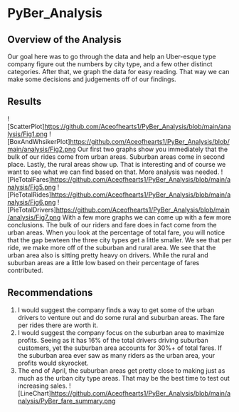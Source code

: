 # PyBer_Analysis
## Overview of the Analysis
Our goal here was to go through the data and help an Uber-esque type company figure out the numbers by city type, and a few other distinct categories. After that, we graph the data for easy reading. That way we can make some decisions and judgements off of our findings.
## Results
![ScatterPlot]https://github.com/Aceofhearts1/PyBer_Analysis/blob/main/analysis/Fig1.png
![BoxAndWhsikerPlot]https://github.com/Aceofhearts1/PyBer_Analysis/blob/main/analysis/Fig2.png
Our first two graphs show you immediately that the bulk of our rides come from urban areas. Suburban areas come in second place. Lastly, the rural areas show up. That is interesting and of course we want to see what we can find based on that. More analysis was needed.
![PieTotalFares]https://github.com/Aceofhearts1/PyBer_Analysis/blob/main/analysis/Fig5.png
![PieTotalRides]https://github.com/Aceofhearts1/PyBer_Analysis/blob/main/analysis/Fig6.png
![PieTotalDrivers]https://github.com/Aceofhearts1/PyBer_Analysis/blob/main/analysis/Fig7.png
With a few more graphs we can come up with a few more conclusions. The bulk of our riders and fare does in fact come from the urban areas. When you look at the percentage of total fare, you will notice that the gap bewteen the three city types get a little smaller. We see that per ride, we make more off of the suburban and rural area. We see that the urban area also is sitting pretty heavy on drivers. While the rural and suburban areas are a little low based on their percentage of fares contributed.
## Recommendations
1. I would suggest the company finds a way to get some of the urban drivers to venture out and do some rural and suburban areas. The fare per rides there are worth it.
2. I would suggest the company focus on the suburban area to maximize profits. Seeing as it has 16% of the total drivers driving suburban customers, yet the suburban area accounts for 30%+ of total fares. If the suburban area ever saw as many riders as the urban area, your profits would skyrocket.
3. The end of April, the suburban areas get pretty close to making just as much as the urban city type areas. That may be the best time to test out increasing sales.
![LineChart]https://github.com/Aceofhearts1/PyBer_Analysis/blob/main/analysis/PyBer_fare_summary.png
